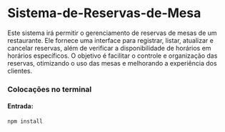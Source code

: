 # Sistema-de-Reservas-de-Mesa

Este sistema irá permitir o gerenciamento de reservas de mesas de um restaurante. Ele fornece uma interface para registrar, listar, atualizar e cancelar reservas, além de verificar a disponibilidade de horários em horários específicos. O objetivo é facilitar o controle e organização das reservas, otimizando o uso das mesas e melhorando a experiência dos clientes.

### Colocações no terminal

#### Entrada:
```
npm install
```
